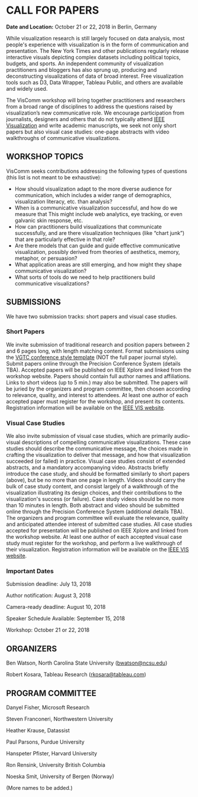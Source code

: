 # CALL FOR PAPERS

**Date and Location:** October 21 or 22, 2018 in Berlin, Germany

While visualization research is still largely focused on data analysis, most people's experience with visualization is in the form of communication and presentation. The New York Times and other publications regularly release interactive visuals depicting complex datasets including political topics, budgets, and sports. An independent community of visualization practitioners and bloggers has also sprung up, producing and deconstructing visualizations of data of broad interest. Free visualization tools such as D3, Data Wrapper, Tableau Public, and others are available and widely used.

The VisComm workshop will bring together practitioners and researchers from a broad range of disciplines to address the questions raised by visualization’s new communicative role. We encourage participation from journalists, designers and others that do not typically attend [IEEE Visualization](https://ieeevis.org/) and write academic manuscripts, we seek not only short papers but also visual case studies: one-page abstracts with video walkthroughs of communicative visualizations.

## WORKSHOP TOPICS

VisComm seeks contributions addressing the following types of questions (this list is not meant to be exhaustive): 

- How should visualization adapt to the more diverse audience for communication, which includes a wider range of demographics, visualization literacy, etc. than analysis?
- When is a communicative visualization successful, and how do we measure that This might include web analytics, eye tracking, or even galvanic skin response, etc.
- How can practitioners build visualizations that communicate successfully, and are there visualization techniques (like “chart junk”) that are particularly effective in that role? 
- Are there models that can guide and guide effective communicative visualization, possibly derived from theories of aesthetics, memory, metaphor, or persuasion?
- What application areas are still emerging, and how might they shape communicative visualization?
- What sorts of tools do we need to help practitioners build communicative visualizations?

## SUBMISSIONS

We have two submission tracks: short papers and visual case studies.

### Short Papers

We invite submission of traditional research and position papers between 2 and 6 pages long, with length matching content.  Format submissions using the [VGTC conference style template](http://junctionpublishing.org/vgtc/Tasks/camera.html) (NOT the full paper journal style).  Submit papers online through the Precision Conference System (details TBA).  Accepted papers will be published on IEEE Xplore and linked from the workshop website.  Papers should contain full author names and affiliations.  Links to short videos (up to 5 min.) may also be submitted. The papers will be juried by the organizers and program committee, then chosen according to relevance, quality, and interest to attendees. At least one author of each accepted paper must register for the workshop, and present its contents. Registration information will be available on the [IEEE VIS website](http://ieeevis.org/year/2018/welcome).
  
### Visual Case Studies

We also invite submission of visual case studies, which are primarily audio-visual descriptions of compelling communicative visualizations. These case studies should describe the communicative message, the choices made in crafting the visualization to deliver that message, and how that visualization succeeded (or failed) in practice. Visual case studies consist of extended abstracts, and a mandatory accompanying video. Abstracts briefly introduce the case study, and should be formatted similarly to short papers (above), but be no more than one page in length.  Videos should carry the bulk of case study content, and consist largely of a walkthrough of the visualization illustrating its design choices, and their contributions to the visualization's success (or failure). Case study videos should be no more than 10 minutes in length. Both abstract and video should be submitted online through the Precision Conference System (additional details TBA). The organizers and program committee will evaluate the relevance, quality and anticipated attendee interest of submitted case studies.  All case studies accepted for presentation will be published on IEEE Xplore and linked from the workshop website. At least one author of each accepted visual case study must register for the workshop, and perform a live walkthrough of their visualization. Registration information will be available on the [IEEE VIS website](http://ieeevis.org/year/2018/welcome).
  
### Important Dates

Submission deadline:  July 13, 2018 

Author notification:  August 3, 2018

Camera-ready deadline:  August 10, 2018

Speaker Schedule Available:  September 15, 2018

Workshop:  October 21 or 22, 2018

## ORGANIZERS

Ben Watson, North Carolina State University (bwatson@ncsu.edu)

Robert Kosara, Tableau Research (rkosara@tableau.com)

## PROGRAM COMMITTEE

Danyel Fisher, Microsoft Research

Steven Franconeri, Northwestern University

Heather Krause, Datassist

Paul Parsons, Purdue University

Hanspeter Pfister, Harvard University

Ron Rensink, University British Columbia

Noeska Smit, University of Bergen (Norway)

(More names to be added.)
